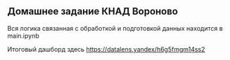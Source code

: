 ## Домашнее задание КНАД Вороново

Вся логика связанная с обработкой и подготовкой данных находится в main.ipynb

Итоговый дашборд здесь https://datalens.yandex/h6g5fmgm14ss2
